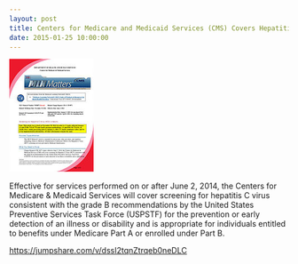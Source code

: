 ```yaml
---
layout: post
title: Centers for Medicare and Medicaid Services (CMS) Covers Hepatitis C Screening
date: 2015-01-25 10:00:00
---
```


![](/assets/images/centers-for-medicare-and-medicaid-services-cms-covers-hepatitis-c-screening.jpg)

Effective for services performed on or after June 2, 2014, the Centers for Medicare & Medicaid Services will cover screening for hepatitis C virus consistent with the grade B recommendations by the United States Preventive Services Task Force (USPSTF) for the prevention or early detection of an illness or disability and is appropriate for individuals entitled to benefits under Medicare Part A or enrolled under Part B.

<https://jumpshare.com/v/dssI2tqnZtrqeb0neDLC>